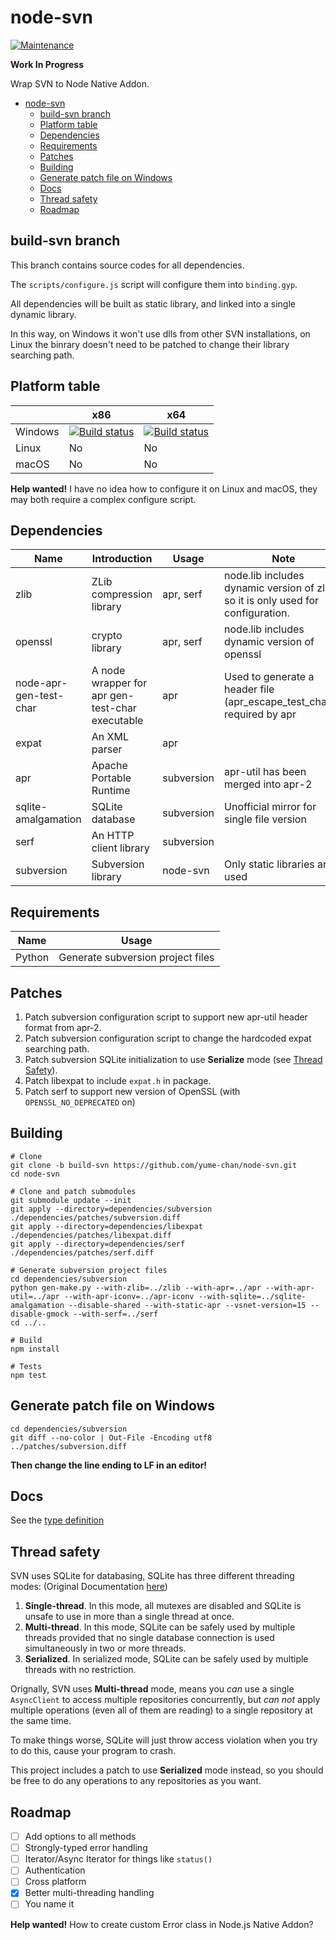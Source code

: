 # node-svn

[![Maintenance](https://img.shields.io/maintenance/yes/2017.svg)]()

**Work In Progress**

Wrap SVN to Node Native Addon.

- [node-svn](#node-svn)
    - [build-svn branch](#build-svn-branch)
    - [Platform table](#platform-table)
    - [Dependencies](#dependencies)
    - [Requirements](#requirements)
    - [Patches](#patches)
    - [Building](#building)
    - [Generate patch file on Windows](#generate-patch-file-on-windows)
    - [Docs](#docs)
    - [Thread safety](#thread-safety)
    - [Roadmap](#roadmap)

## build-svn branch

This branch contains source codes for all dependencies.

The `scripts/configure.js` script will configure them into `binding.gyp`.

All dependencies will be built as static library, and linked into a single dynamic library.

In this way, on Windows it won't use dlls from other SVN installations, on Linux the binrary doesn't need to be patched to change their library searching path.

## Platform table

|         | x86                                                                                                                                                                            | x64                                                                                                                                                                            |
| ------- | ------------------------------------------------------------------------------------------------------------------------------------------------------------------------------ | ------------------------------------------------------------------------------------------------------------------------------------------------------------------------------ |
| Windows | [![Build status](https://ci.appveyor.com/api/projects/status/u7klnu47dxei6w0x/branch/build-svn?svg=true)](https://ci.appveyor.com/project/yume-chan/node-svn/branch/build-svn) | [![Build status](https://ci.appveyor.com/api/projects/status/u7klnu47dxei6w0x/branch/build-svn?svg=true)](https://ci.appveyor.com/project/yume-chan/node-svn/branch/build-svn) |
| Linux   | No                                                                                                                                                                             | No                                                                                                                                                                             |
| macOS   | No                                                                                                                                                                             | No                                                                                                                                                                             |

**Help wanted!** I have no idea how to configure it on Linux and macOS, they may both require a complex configure script.

## Dependencies

| Name                   | Introduction                                    | Usage      | Note                                                                             |
| ---------------------- | ----------------------------------------------- | ---------- | -------------------------------------------------------------------------------- |
| zlib                   | ZLib compression library                        | apr, serf  | node.lib includes dynamic version of zlib, so it is only used for configuration. |
| openssl                | crypto library                                  | apr, serf  | node.lib includes dynamic version of openssl                                     |
| node-apr-gen-test-char | A node wrapper for apr gen-test-char executable | apr        | Used to generate a header file (apr\_escape\_test_char.h) required by apr        |
| expat                  | An XML parser                                   | apr        |                                                                                  |
| apr                    | Apache Portable Runtime                         | subversion | apr-util has been merged into apr-2                                              |
| sqlite-amalgamation    | SQLite database                                 | subversion | Unofficial mirror for single file version                                        |
| serf                   | An HTTP client library                          | subversion |                                                                                  |
| subversion             | Subversion library                              | node-svn   | Only static libraries are used                                                   |

## Requirements

| Name   | Usage                             |
| ------ | --------------------------------- |
| Python | Generate subversion project files |

## Patches

1. Patch subversion configuration script to support new apr-util header format from apr-2.
1. Patch subversion configuration script to change the hardcoded expat searching path.
2. Patch subversion SQLite initialization to use **Serialize** mode (see [Thread Safety](#Thread-safey)).
1. Patch libexpat to include `expat.h` in package.
1. Patch serf to support new version of OpenSSL (with `OPENSSL_NO_DEPRECATED` on)

## Building

```` shell
# Clone
git clone -b build-svn https://github.com/yume-chan/node-svn.git
cd node-svn

# Clone and patch submodules
git submodule update --init
git apply --directory=dependencies/subversion ./dependencies/patches/subversion.diff
git apply --directory=dependencies/libexpat ./dependencies/patches/libexpat.diff
git apply --directory=dependencies/serf ./dependencies/patches/serf.diff

# Generate subversion project files
cd dependencies/subversion
python gen-make.py --with-zlib=../zlib --with-apr=../apr --with-apr-util=../apr --with-apr-iconv=../apr-iconv --with-sqlite=../sqlite-amalgamation --disable-shared --with-static-apr --vsnet-version=15 --disable-gmock --with-serf=../serf
cd ../..

# Build
npm install

# Tests
npm test
````

## Generate patch file on Windows

````shell
cd dependencies/subversion
git diff --no-color | Out-File -Encoding utf8 ../patches/subversion.diff
````

**Then change the line ending to LF in an editor!**

## Docs

See the [type definition](scripts/index.d.ts)

## Thread safety

SVN uses SQLite for databasing, SQLite has three different threading modes: (Original Documentation [here](https://sqlite.org/threadsafe.html))

1. **Single-thread**. In this mode, all mutexes are disabled and SQLite is unsafe to use in more than a single thread at once.
1. **Multi-thread**. In this mode, SQLite can be safely used by multiple threads provided that no single database connection is used simultaneously in two or more threads.
1. **Serialized**. In serialized mode, SQLite can be safely used by multiple threads with no restriction.

Orignally, SVN uses **Multi-thread** mode, means you *can* use a single `AsyncClient` to access multiple repositories concurrently, but *can not* apply multiple operations (even all of them are reading) to a single repository at the same time.

To make things worse, SQLite will just throw access violation when you try to do this, cause your program to crash.

This project includes a patch to use **Serialized** mode instead, so you should be free to do any operations to any repositories as you want.

## Roadmap

- [ ] Add options to all methods
- [ ] Strongly-typed error handling
- [ ] Iterator/Async Iterator for things like `status()`
- [ ] Authentication
- [ ] Cross platform
- [x] Better multi-threading handling
- [ ] You name it

**Help wanted!** How to create custom Error class in Node.js Native Addon?
